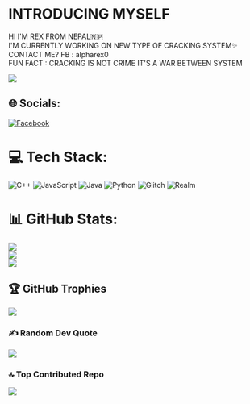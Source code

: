 # INTRODUCING MYSELF
HI I'M REX FROM NEPAL🇳🇵<br>
I'M CURRENTLY WORKING ON NEW TYPE OF CRACKING SYSTEM✨<br>
CONTACT ME? FB : alpharex0<br>
FUN FACT : CRACKING IS NOT CRIME IT'S A WAR BETWEEN SYSTEM

[![](https://visitcount.itsvg.in/api?id=alpharexx&icon=7&color=1)](https://visitcount.itsvg.in)


## 🌐 Socials:
[![Facebook](https://img.shields.io/badge/Facebook-%231877F2.svg?logo=Facebook&logoColor=white)](https://facebook.com/alpharex0) 

# 💻 Tech Stack:
![C++](https://img.shields.io/badge/c++-%2300599C.svg?style=plastic&logo=c%2B%2B&logoColor=white) ![JavaScript](https://img.shields.io/badge/javascript-%23323330.svg?style=plastic&logo=javascript&logoColor=%23F7DF1E) ![Java](https://img.shields.io/badge/java-%23ED8B00.svg?style=plastic&logo=java&logoColor=white) ![Python](https://img.shields.io/badge/python-3670A0?style=plastic&logo=python&logoColor=ffdd54) ![Glitch](https://img.shields.io/badge/glitch-%233333FF.svg?style=plastic&logo=glitch&logoColor=white) ![Realm](https://img.shields.io/badge/Realm-39477F?style=plastic&logo=realm&logoColor=white)
# 📊 GitHub Stats:
![](https://github-readme-stats.vercel.app/api?username=alpharexx&theme=react&hide_border=false&include_all_commits=true&count_private=true)<br/>
![](https://github-readme-streak-stats.herokuapp.com/?user=alpharexx&theme=react&hide_border=false)<br/>
![](https://github-readme-stats.vercel.app/api/top-langs/?username=alpharexx&theme=react&hide_border=false&include_all_commits=true&count_private=true&layout=compact)

## 🏆 GitHub Trophies
![](https://github-profile-trophy.vercel.app/?username=alpharexx&theme=radical&no-frame=false&no-bg=false&margin-w=4)

### ✍️ Random Dev Quote
![](https://quotes-github-readme.vercel.app/api?type=horizontal&theme=radical)

### 🔝 Top Contributed Repo
![](https://github-contributor-stats.vercel.app/api?username=alpharexx&limit=5&theme=gitdimmed&combine_all_yearly_contributions=true)
